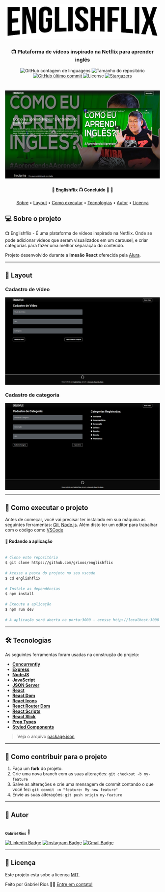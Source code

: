 
<h1 align="center" >
    <img alt="Logo Englishflix" src="./src/assets/img/Logo-Github.png" />
</h1>

<h3 align="center">
    📺 Plataforma de vídeos inspirado na Netflix para aprender inglês
</h3>

<p align="center">
  <img alt="GitHub contagem de linguagens" src="https://img.shields.io/github/languages/count/grioos/englishflix?color=%2304D361">

  <img alt="Tamanho do repositório" src="https://img.shields.io/github/repo-size/grioos/englishflix">

  <a href="https://github.com/grioos/README-proffy/commits/master">
    <img alt="GitHub último commit" src="https://img.shields.io/github/last-commit/grioos/englishflix">
  </a>
    
   <img alt="License" src="https://img.shields.io/badge/license-MIT-8622f8">
   <a href="https://github.com/grioos/englishflix/stargazers">
    <img alt="Stargazers" src="https://img.shields.io/github/stars/grioos/englishflix?style=social">
  </a>

</p>

<h1 align="center">
    <img alt="Home Page" src="./src/assets/img/home.jpg" />
</h1>

<h4 align="center"> 
	🚧  Englishflix 📺 Concluído 🚀 🚧
</h4>

<p align="center">
  <a href="#-sobre-o-projeto">Sobre</a> •
  <a href="#-layout">Layout</a> • 
  <a href="#-como-executar-o-projeto">Como executar</a> • 
  <a href="#-tecnologias">Tecnologias</a> • 
  <a href="#-autor">Autor</a> • 
  <a href="#user-content--licença">Licença</a>
</p>


## 💻 Sobre o projeto

📺 Englishflix - É uma plataforma de vídeos inspirado na Netflix. Onde se pode adicionar vídeos que seram visualizados em um carousel, e criar categorias para fazer uma melhor separação do conteúdo.

Projeto desenvolvido durante a **Imesão React** oferecida pela [Alura](https://www.alura.com.br/).

---


## 🎨 Layout

### Cadastro de vídeo 

<p align="center" style="display: flex; align-items: flex-start; justify-content: center;">
  	<img alt="Página de cadastro de vídeo" src="./src/assets/img/video.png" width="100%">
</p>

### Cadastro de categoria

<p align="center" style="display: flex; align-items: flex-start; justify-content: center;">
	<img alt="Página de cadastro de categoria" src="./src/assets/img/category.png" width="100%">
</p>

---

## 🚀 Como executar o projeto

Antes de começar, você vai precisar ter instalado em sua máquina as seguintes ferramentas:
[Git](https://git-scm.com), [Node.js](https://nodejs.org/en/). 
Além disto ter um editor para trabalhar com o código como [VSCode](https://code.visualstudio.com/)

#### 🧭 Rodando a aplicação

```bash

# Clone este repositório
$ git clone https://github.com/grioos/englishflix

# Acesse a pasta do projeto no seu vscode
$ cd englishflix

# Instale as dependências
$ npm install

# Execute a aplicação 
$ npm run dev

# A aplicação será aberta na porta:3000 - acesse http://localhost:3000

```

---

## 🛠 Tecnologias

As seguintes ferramentas foram usadas na construção do projeto:
-   **[Concurrently](https://github.com/kimmobrunfeldt/concurrently)**
-   **[Express](https://expressjs.com/)**
-   **[NodeJS](https://nodejs.org/en/)**
-   **[JavaScript](https://www.javascript.com/)**
-   **[JSON Server](https://github.com/typicode/json-server)**
-   **[React](https://reactjs.org/)**
-   **[React Dom](https://pt-br.reactjs.org/docs/react-dom.html)**
-   **[React Icons](https://react-icons.github.io/react-icons/)**
-   **[React Router Dom](https://github.com/ReactTraining/react-router/tree/master/packages/react-router-dom)**
-   **[React Scripts](https://github.com/facebook/create-react-app/tree/master/packages/react-scripts)**
-   **[React Slick](https://github.com/akiran/react-slick)**
-   **[Prop Types](https://pt-br.reactjs.org/docs/typechecking-with-proptypes.html)**
-   **[Styled Components](https://styled-components.com/)**

> Veja o arquivo  [package.json](https://github.com/grioos/englishflix/blob/master/package.json)

---

## 💪 Como contribuir para o projeto

1. Faça um **fork** do projeto.
2. Crie uma nova branch com as suas alterações: `git checkout -b my-feature`
3. Salve as alterações e crie uma mensagem de commit contando o que você fez: `git commit -m "feature: My new feature"`
4. Envie as suas alterações: `git push origin my-feature`

---

## 🦸 Autor

 <img style="border-radius: 50%;" src="https://avatars2.githubusercontent.com/u/60109015?s=460&u=941726645c23518f8cbcb9fca84ea7becc0508c5&v=4" width="100px;" alt=""/>
 <br />
 <sub><b>Gabriel Rios</b></sub> 🚀
 <br />

[![Linkedin Badge](https://img.shields.io/badge/-grioos-black?style=flat-square&logo=Linkedin&logoColor=white&link=https://www.linkedin.com/in/grioos/)](https://www.linkedin.com/in/grioos/) 
[![Instagram Badge](https://img.shields.io/badge/-@grioos_-black?style=flat-square&logo=Instagram&logoColor=white&link=https://www.instagram.com/grioos_/)](https://www.instagram.com/grioos_/)
[![Gmail Badge](https://img.shields.io/badge/-gabriel.al.rio@gmail.com-black?style=flat-square&logo=Gmail&logoColor=white&link=mailto:gabriel.al.rio@gmail.com)](mailto:gabriel.al.rio@gmail.com)

---

## 📝 Licença

Este projeto esta sobe a licença [MIT](./LICENSE.md).

Feito por Gabriel Rios 👋🏻 [Entre em contato!](https://www.linkedin.com/in/grioos/)
